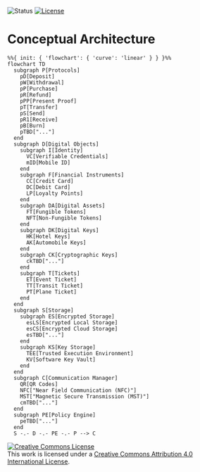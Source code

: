 ![Status](https://img.shields.io/badge/status-draft-important) [![License](https://img.shields.io/badge/license-cc--by--4.0-informational)](http://creativecommons.org/licenses/by/4.0/)

# Conceptual Architecture
```mermaid
%%{ init: { 'flowchart': { 'curve': 'linear' } } }%%
flowchart TD
  subgraph P[Protocols]
    pD[Deposit]
    pW[Withdrawal]
    pP[Purchase]
    pR[Refund]
    pPP[Present Proof]
    pT[Transfer]
    pS[Send]
    pR1[Receive]
    pB[Burn]
    pTBD["..."]
  end
  subgraph D[Digital Objects]
    subgraph I[Identity]
      VC[Verifiable Credentials]
      mID[Mobile ID]
    end
    subgraph F[Financial Instruments]
      CC[Credit Card]
      DC[Debit Card]
      LP[Loyalty Points]
    end
    subgraph DA[Digital Assets]
      FT[Fungible Tokens]
      NFT[Non-Fungible Tokens]
    end
    subgraph DK[Digital Keys]
      HK[Hotel Keys]
      AK[Automobile Keys]
    end
    subgraph CK[Cryptographic Keys]
      ckTBD["..."]
    end
    subgraph T[Tickets]
      ET[Event Ticket]
      TT[Transit Ticket]
      PT[Plane Ticket]
    end
  end
  subgraph S[Storage]
    subgraph ES[Encrypted Storage]
      esLS[Encrypted Local Storage]
      esCS[Encrypted Cloud Storage]
      esTBD["..."]
    end
    subgraph KS[Key Storage]
      TEE[Trusted Execution Environment]
      KV[Software Key Vault]
    end
  end
  subgraph C[Communication Manager]
    QR[QR Codes]
    NFC["Near Field Communication (NFC)"]
    MST["Magnetic Secure Transmission (MST)"]
    cmTBD["..."]
  end
  subgraph PE[Policy Engine]
    peTBD["..."]
  end
  S -.- D -.- PE -.- P --> C
```

<a rel="license" href="http://creativecommons.org/licenses/by/4.0/"><img alt="Creative Commons License" style="border-width:0" src="https://i.creativecommons.org/l/by/4.0/80x15.png" /></a><br />This work is licensed under a <a rel="license" href="http://creativecommons.org/licenses/by/4.0/">Creative Commons Attribution 4.0 International License</a>.